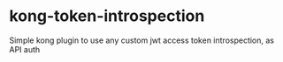 # kong-token-introspection
Simple kong plugin to use any custom jwt access token introspection, as API auth
